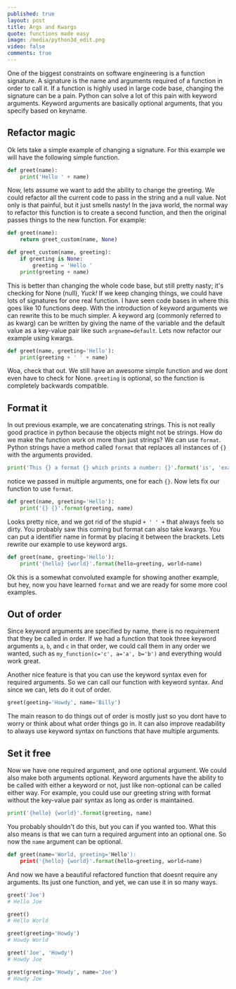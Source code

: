 ```yaml
---
published: true
layout: post
title: Args and Kwargs
quote: functions made easy
image: /media/python3d_edit.png
video: false
comments: true
---
```




One of the biggest constraints on software engineering is a function signature. A signature is the name and arguments required of a function in order to call it. If a function is highly used in large code base, changing the signature can be a pain. Python can solve a lot of this pain with keyword arguments. Keyword arguments are basically optional arguments, that you specify based on keyname.

## Refactor magic

Ok lets take a simple example of changing a signature. For this example we will have the following simple function.

```python
def greet(name):
    print('Hello ' + name)
```

Now, lets assume we want to add the ability to change the greeting. We could refactor all the current code to pass in the string and a null value. Not only is that painful, but it just smells nasty! In the java world, the normal way to refactor this function is to create a second function, and then the original passes things to the new function. For example:

```python
def greet(name):
	return greet_custom(name, None)

def greet_custom(name, greeting):
	if greeting is None:
    	greeting = 'Hello '
    print(greeting + name)
```

This is better than changing the whole code base, but still pretty nasty; it's checking for None (null), *Yuck!* If we keep changing things, we could have lots of signatures for one real function. I have seen code bases in where this goes like 10 functions deep.
With the introduction of keyword arguments we can rewrite this to be much simpler. A keyword arg (commonly referred to as kwarg) can be written by giving the name of the variable and the default value as a key-value pair like such `argname=default`. Lets now refactor our example using kwargs.

```python
def greet(name, greeting='Hello'):
    print(greeting + ' ' + name)
```

Woa, check that out. We still have an awesome simple function and we dont even have to check for None. `greeting` is optional, so the function is completely backwards compatible.

## Format it

In out previous example, we are concatenating strings. This is not really good practice in python because the objects might not be strings. How do we make the function work on more than just strings? We can use `format`. Python strings have a method called `format` that replaces all instances of `{}` with the arguments provided.

```python
print('This {} a format {} which prints a number: {}'.format('is', 'example', 5))
```

notice we passed in multiple arguments, one for each `{}`. Now lets fix our function to use `format`.

```python
def greet(name, greeting='Hello'):
	print('{} {}'.format(greeting, name)
```

Looks pretty nice, and we got rid of the stupid `+ ' ' +` that always feels so dirty. You probably saw this coming but format can also take kwargs. You can put a identifier name in format by placing it between the brackets. Lets rewrite our example to use keyword args.

```python
def greet(name, greeting='Hello'):
	print('{hello} {world}'.format(hello=greeting, world=name)
```

Ok this is a somewhat convoluted example for showing another example, but hey, now you have learned `format` and we are ready for some more cool examples.

## Out of order

Since keyword arguments are specified by name, there is no requirement that they be called in order. If we had a function that took three keyword arguments `a`, `b`, and `c` in that order, we could call them in any order we wanted, such as `my_function(c='c', a='a', b='b')` and everything would work great.

Another nice feature is that you can use the keyword syntax even for required arguments. So we can call our function with keyword syntax. And since we can, lets do it out of order.

```python
greet(geeting='Howdy', name='Billy')
```
The main reason to do things out of order is mostly just so you dont have to worry or think about what order things go in. It can also improve readability to always use keyword syntax on functions that have multiple arguments.

## Set it free

Now we have one required argument, and one optional argument. We could also make both arguments optional. Keyword arguments have the ability to be called with either
a keyword or not, just like non-optional can be called either way. For example, you could use our greeting string with format without the key-value pair syntax as long as order is maintained.

```python
print('{hello} {world}'.format(greeting, name)
```

You probably shouldn't do this, but you can if you wanted too. What this also means is that we can turn a required argument into an optional one. So now the `name` argument can be optional.

```python
def greet(name='World, greeting='Hello'):
    print('{hello} {world}'.format(hello=greeting, world=name)
```

And now we have a beautiful refactored function that doesnt require any arguments. Its just one function, and yet, we can use it in so many ways.

```python
greet('Joe')
# Hello Joe

greet()
# Hello World

greet(greeting='Howdy')
# Howdy World

greet('Joe', 'Howdy')
# Howdy Joe

greet(greeting='Howdy', name='Joe')
# Howdy Joe
```
